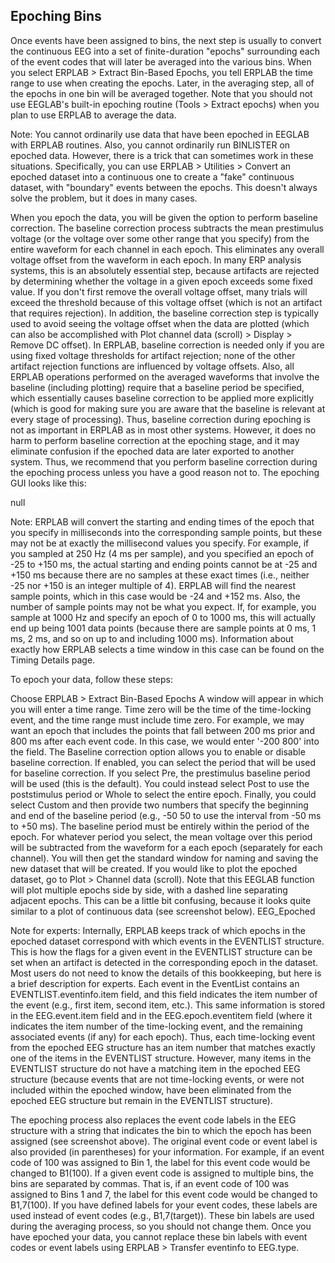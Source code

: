 ## Epoching Bins
Once events have been assigned to bins, the next step is usually to convert the continuous EEG into a set of finite-duration "epochs" surrounding each of the event codes that will later be averaged into the various bins. When you select ERPLAB > Extract Bin-Based Epochs, you tell ERPLAB the time range to use when creating the epochs. Later, in the averaging step, all of the epochs in one bin will be averaged together.  Note that you should not use EEGLAB's built-in epoching routine (Tools > Extract epochs) when you plan to use ERPLAB to average the data.

Note: You cannot ordinarily use data that have been epoched in EEGLAB with ERPLAB routines. Also, you cannot ordinarily run BINLISTER on epoched data. However, there is a trick that can sometimes work in these situations. Specifically, you can use ERPLAB > Utilities > Convert an epoched dataset into a continuous one to create a "fake" continuous dataset, with "boundary" events between the epochs. This doesn't always solve the problem, but it does in many cases.

When you epoch the data, you will be given the option to perform baseline correction.  The baseline correction process subtracts the mean prestimulus voltage (or the voltage over some other range that you specify) from the entire waveform for each channel in each epoch.  This eliminates any overall voltage offset from the waveform in each epoch.  In many ERP analysis systems, this is an absolutely essential step, because artifacts are rejected by determining whether the voltage in a given epoch exceeds some fixed value.  If you don't first remove the overall voltage offset, many trials will exceed the threshold because of this voltage offset (which is not an artifact that requires rejection).  In addition, the baseline correction step is typically used to avoid seeing the voltage offset when the data are plotted (which can also be accomplished with Plot channel data (scroll) > Display > Remove DC offset).  In ERPLAB, baseline correction is needed only if you are using fixed voltage thresholds for artifact rejection; none of the other artifact rejection functions are influenced by voltage offsets.  Also, all ERPLAB operations performed on the averaged waveforms that involve the baseline (including plotting) require that a baseline period be specified, which essentially causes baseline correction to be applied more explicitly (which is good for making sure you are aware that the baseline is relevant at every stage of processing).  Thus, baseline correction during epoching is not as important in ERPLAB as in most other systems.  However, it does no harm to perform baseline correction at the epoching stage, and it may eliminate confusion if the epoched data are later exported to another system.  Thus, we recommend that you perform baseline correction during the epoching process unless you have a good reason not to.  The epoching GUI looks like this:

null

Note: ERPLAB will convert the starting and ending times of the epoch that you specify in milliseconds into the corresponding sample points, but these may not be at exactly the millisecond values you specify.  For example, if you sampled at 250 Hz (4 ms per sample), and you specified an epoch of -25 to +150 ms, the actual starting and ending points cannot be at -25 and +150 ms because there are no samples at these exact times (i.e., neither -25 nor +150 is an integer multiple of 4).  ERPLAB will find the nearest sample points, which in this case would be -24 and +152 ms.  Also, the number of sample points may not be what you expect.  If, for example, you sample at 1000 Hz and specify an epoch of 0 to 1000 ms, this will actually end up being 1001 data points (because there are sample points at 0 ms, 1 ms, 2 ms, and so on up to and including 1000 ms).  Information about exactly how ERPLAB selects a time window in this case can be found on the Timing Details page.

To epoch your data, follow these steps:

Choose ERPLAB > Extract Bin-Based Epochs
A window will appear in which you will enter a time range.  Time zero will be the time of the time-locking event, and the time range must include time zero. For example, we may want an epoch that includes the points that fall between 200 ms prior and 800 ms after each event code.  In this case, we would enter '-200 800' into the field. 
The Baseline correction option allows you to enable or disable baseline correction.  If enabled, you can select the period that will be used for baseline correction. If you select Pre, the prestimulus baseline period will be used (this is the default).  You could instead select Post to use the poststimulus period or Whole to select the entire epoch.  Finally, you could select Custom and then provide two numbers that specify the beginning and end of the baseline period (e.g., -50 50 to use the interval from -50 ms to +50 ms).  The baseline period must be entirely within the period of the epoch.  For whatever period you select, the mean voltage over this period will be subtracted from the waveform for a each epoch (separately for each channel).
You will then get the standard window for naming and saving the new dataset that will be created.
If you would like to plot the epoched dataset, go to Plot > Channel data (scroll).  Note that this EEGLAB function will plot multiple epochs side by side, with a dashed line separating adjacent epochs.  This can be a little bit confusing, because it looks quite similar to a plot of continuous data (see screenshot below).
EEG_Epoched

Note for experts: Internally, ERPLAB keeps track of which epochs in the epoched dataset correspond with which events in the EVENTLIST structure.  This is how the flags for a given event in the EVENTLIST structure can be set when an artifact is detected in the corresponding epoch in the dataset.  Most users do not need to know the details of this bookkeeping, but here is a brief description for experts.  Each event in the EventList contains an EVENTLIST.eventinfo.item field, and this field indicates the item number of the event (e.g., first item, second item, etc.).  This same information is stored in the EEG.event.item field and in the EEG.epoch.eventitem field (where it indicates the item number of the time-locking event, and the remaining associated events (if any) for each epoch).  Thus, each time-locking event from the epoched EEG structure has an item number that matches exactly one of the items in the EVENTLIST structure.  However, many items in the EVENTLIST structure do not have a matching item in the epoched EEG structure (because events that are not time-locking events, or were not included within the epoched window, have been eliminated from the epoched EEG structure but remain in the EVENTLIST structure).

The epoching process also replaces the event code labels in the EEG structure with a string that indicates the bin to which the epoch has been assigned (see screenshot above).  The original event code or event label is also provided (in parentheses) for your information.  For example, if an event code of 100 was assigned to Bin 1, the label for this event code would be changed to B1(100).  If a given event code is assigned to multiple bins, the bins are separated by commas.  That is, if an event code of 100 was assigned to Bins 1 and 7, the label for this event code would be changed to B1,7(100).  If you have defined labels for your event codes, these labels are used instead of event codes (e.g., B1,7(target)).  These bin labels are used during the averaging process, so you should not change them.  Once you have epoched your data, you cannot replace these bin labels with event codes or event labels using ERPLAB > Transfer eventinfo to EEG.type.